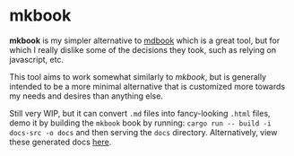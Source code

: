 # mkbook

**mkbook** is my simpler alternative to [mdbook](https://crates.io/crates/mdbook) which is a great tool, but for which I really dislike some of the decisions they took, such as relying on javascript, etc.

This tool aims to work somewhat similarly to _mkbook_, but is generally intended to be a more minimal alternative that is customized more towards my needs and desires than anything else.

Still very WIP, but it can convert `.md` files into fancy-looking `.html` files, demo it by building the `mkbook` book by running: `cargo run -- build -i docs-src -o docs` and then serving the `docs` directory. Alternatively, view these generated docs [here](https://hamaluik.github.io/mkbook/01-introduction.html).
